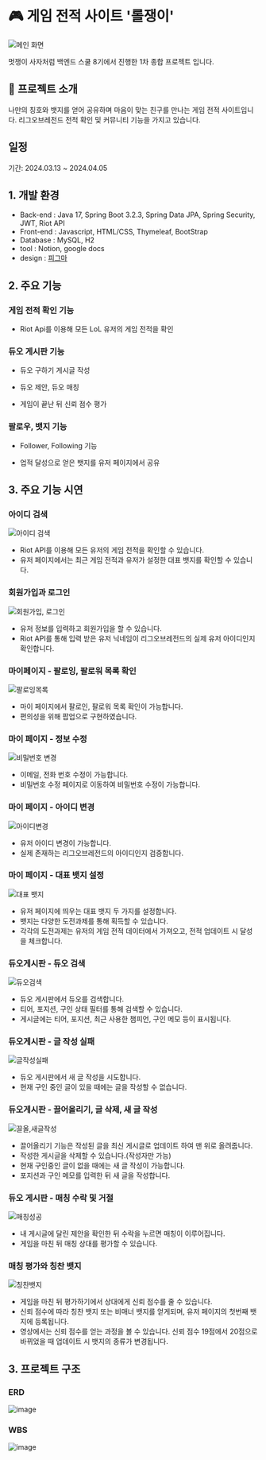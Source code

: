 # 🎮 게임 전적 사이트 '롤쟁이'

![메인 화면](https://github.com/NarooSister/lol_likelion_project/assets/150361471/1b994566-ef42-4263-b6d2-d004b2971b86)

멋쟁이 사자처럼 백엔드 스쿨 8기에서 진행한 1차 종합 프로젝트 입니다.

## 👋 프로젝트 소개
나만의 칭호와 뱃지를 얻어 공유하며 마음이 맞는 친구를 만나는 게임 전적 사이트입니다.
리그오브레전드 전적 확인 및 커뮤니티 기능을 가지고 있습니다.

## 일정


기간: 2024.03.13 ~ 2024.04.05


## 1. 개발 환경
- Back-end : Java 17, Spring Boot 3.2.3, Spring Data JPA, Spring Security, JWT, Riot API
- Front-end : Javascript, HTML/CSS, Thymeleaf, BootStrap
- Database : MySQL, H2
- tool : Notion, google docs
- design : [피그마](https://www.figma.com/board/5y6GrzCfvc6UuglPOcZFig/%ED%99%94%EB%A9%B4-%EA%B8%B0%ED%9A%8D?node-id=0-1&t=2J3C6Hd1lPEKipvN-0)


## 2. 주요 기능
### 게임 전적 확인 기능
- Riot Api를 이용해 모든 LoL 유저의 게임 전적을 확인

### 듀오 게시판 기능

- 듀오 구하기 게시글 작성

- 듀오 제안, 듀오 매칭

- 게임이 끝난 뒤 신뢰 점수 평가

### 팔로우, 뱃지 기능
- Follower, Following 기능

- 업적 달성으로 얻은 뱃지를 
유저 페이지에서 공유

## 3. 주요 기능 시연
### 아이디 검색
![아이디 검색](https://github.com/NarooSister/lol_likelion_project/assets/150361471/0a31d647-b2d2-4286-90ef-2eef7acf7620)

- Riot API를 이용해 모든 유저의 게임 전적을 확인할 수 있습니다.
- 유저 페이지에서는 최근 게임 전적과 유저가 설정한 대표 뱃지를 확인할 수 있습니다.



### 회원가입과 로그인
![회원가입, 로그인](https://github.com/NarooSister/lol_likelion_project/assets/150361471/42d37ba4-9a05-4372-8c3c-ccbc4cb9bc75)

- 유저 정보를 입력하고 회원가입을 할 수 있습니다.
- Riot API를 통해 입력 받은 유저 닉네임이 리그오브레전드의 실제 유저 아이디인지 확인합니다.



### 마이페이지 - 팔로잉, 팔로워 목록 확인
![팔로잉목록](https://github.com/NarooSister/lol_likelion_project/assets/150361471/40fefd06-915a-4eef-9311-892266f6930d)

- 마이 페이지에서 팔로인, 팔로워 목록 확인이 가능합니다.
- 편의성을 위해 팝업으로 구현하였습니다.



### 마이 페이지 - 정보 수정
![비밀번호 변경](https://github.com/NarooSister/lol_likelion_project/assets/150361471/6e45a5e3-5192-4dd9-8cd9-a2dfb3a83df9)

- 이메일, 전화 번호 수정이 가능합니다.
- 비밀번호 수정 페이지로 이동하여 비밀번호 수정이 가능합니다.



### 마이 페이지 - 아이디 변경
![아이디변경](https://github.com/NarooSister/lol_likelion_project/assets/150361471/c61bbe86-63e6-4fec-8d0e-75c411d96fce)

- 유저 아이디 변경이 가능합니다.
- 실제 존재하는 리그오브레전드의 아이디인지 검증합니다. 



### 마이 페이지 - 대표 뱃지 설정
![대표 뱃지](https://github.com/NarooSister/lol_likelion_project/assets/150361471/f7f4129f-ca0d-4236-8063-2d3cafac6605)

- 유저 페이지에 띄우는 대표 뱃지 두 가지를 설정합니다.
- 뱃지는 다양한 도전과제를 통해 획득할 수 있습니다.
- 각각의 도전과제는 유저의 게임 전적 데이터에서 가져오고, 전적 업데이트 시 달성을 체크합니다.


### 듀오게시판 - 듀오 검색
![듀오검색](https://github.com/NarooSister/lol_likelion_project/assets/150361471/38f93850-9038-410d-a68d-99e02a620423)

- 듀오 게시판에서 듀오를 검색합니다.
- 티어, 포지션, 구인 상태 필터를 통해 검색할 수 있습니다.
- 게시글에는 티어, 포지션, 최근 사용한 챔피언, 구인 메모 등이 표시됩니다.


### 듀오게시판 - 글 작성 실패
![글작성실패](https://github.com/NarooSister/lol_likelion_project/assets/150361471/ecb0b9b8-a0c6-4259-801f-8303648cfea7)

- 듀오 게시판에서 새 글 작성을 시도합니다.
- 현재 구인 중인 글이 있을 때에는 글을 작성할 수 없습니다.


### 듀오게시판 - 끌어올리기, 글 삭제, 새 글 작성
![끌올,새글작성](https://github.com/NarooSister/lol_likelion_project/assets/150361471/aebd8a30-429a-4963-936e-d173d2704711)

- 끌어올리기 기능은 작성된 글을 최신 게시글로 업데이트 하여 맨 위로 올려줍니다.
- 작성한 게시글을 삭제할 수 있습니다.(작성자만 가능)
- 현재 구인중인 글이 없을 때에는 새 글 작성이 가능합니다.
- 포지션과 구인 메모를 입력한 뒤 새 글을 작성합니다.


### 듀오 게시판 - 매칭 수락 및 거절
![매칭성공](https://github.com/NarooSister/lol_likelion_project/assets/150361471/1b3b177e-cb79-4274-8fb8-ca70b2a31a25)

- 내 게시글에 달린 제안을 확인한 뒤 수락을 누르면 매칭이 이루어집니다.
- 게임을 마친 뒤 매칭 상대를 평가할 수 있습니다.


### 매칭 평가와 칭찬 뱃지
![칭찬뱃지](https://github.com/NarooSister/lol_likelion_project/assets/150361471/7735dea4-04c0-4f1b-be73-5f2445d49be3)

- 게임을 마친 뒤 평가하기에서 상대에게 신뢰 점수를 줄 수 있습니다.
- 신뢰 점수에 따라 칭찬 뱃지 또는 비매너 뱃지를 얻게되며, 유저 페이지의 첫번째 뱃지에 등록됩니다.
- 영상에서는 신뢰 점수를 얻는 과정을 볼 수 있습니다. 신뢰 점수 19점에서 20점으로 바뀌었을 때 업데이트 시 뱃지의 종류가 변경됩니다.




## 3. 프로젝트 구조
### ERD
![image](https://github.com/NarooSister/lol_likelion_project/assets/150361471/3987ea7d-e26d-4943-9387-72843cfeb6d5)


### WBS
![image](https://github.com/NarooSister/lol_likelion_project/assets/150361471/d72a3c3d-772d-4b53-b736-4b91461884bd)

